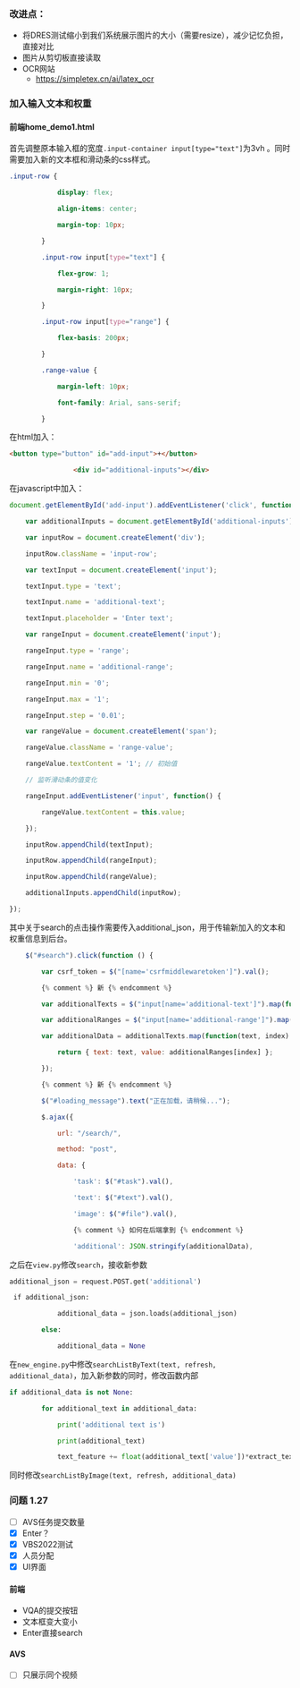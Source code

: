 
### 改进点：
+ 将DRES测试缩小到我们系统展示图片的大小（需要resize），减少记忆负担，直接对比
+ 图片从剪切板直接读取
+ OCR网站
	+ https://simpletex.cn/ai/latex_ocr


### 加入输入文本和权重

#### 前端home_demo1.html
首先调整原本输入框的宽度`.input-container input[type="text"]`为3vh 。同时需要加入新的文本框和滑动条的css样式。
```css 
.input-row {

            display: flex;

            align-items: center;

            margin-top: 10px;

        }

        .input-row input[type="text"] {

            flex-grow: 1;

            margin-right: 10px;

        }

        .input-row input[type="range"] {

            flex-basis: 200px;

        }

        .range-value {

            margin-left: 10px;

            font-family: Arial, sans-serif;

        }
```

在html加入：
```html
<button type="button" id="add-input">+</button>

                <div id="additional-inputs"></div>
```

在javascript中加入：
```JavaScript
document.getElementById('add-input').addEventListener('click', function() {

    var additionalInputs = document.getElementById('additional-inputs');

    var inputRow = document.createElement('div');

    inputRow.className = 'input-row';

    var textInput = document.createElement('input');

    textInput.type = 'text';

    textInput.name = 'additional-text';

    textInput.placeholder = 'Enter text';

    var rangeInput = document.createElement('input');

    rangeInput.type = 'range';

    rangeInput.name = 'additional-range';

    rangeInput.min = '0';

    rangeInput.max = '1';

    rangeInput.step = '0.01';

    var rangeValue = document.createElement('span');

    rangeValue.className = 'range-value';

    rangeValue.textContent = '1'; // 初始值

    // 监听滑动条的值变化

    rangeInput.addEventListener('input', function() {

        rangeValue.textContent = this.value;

    });

    inputRow.appendChild(textInput);

    inputRow.appendChild(rangeInput);

    inputRow.appendChild(rangeValue);

    additionalInputs.appendChild(inputRow);

});
```

其中关于search的点击操作需要传入additional_json，用于传输新加入的文本和权重信息到后台。
```JavaScript
    $("#search").click(function () {

        var csrf_token = $("[name='csrfmiddlewaretoken']").val();

        {% comment %} 新 {% endcomment %}

        var additionalTexts = $("input[name='additional-text']").map(function(){ return $(this).val(); }).get();

        var additionalRanges = $("input[name='additional-range']").map(function(){ return $(this).val(); }).get();

        var additionalData = additionalTexts.map(function(text, index) {

            return { text: text, value: additionalRanges[index] };

        });

        {% comment %} 新 {% endcomment %}

        $("#loading_message").text("正在加载，请稍候...");

        $.ajax({

            url: "/search/",

            method: "post",

            data: {

                'task': $("#task").val(),

                'text': $("#text").val(),

                'image': $("#file").val(),

                {% comment %} 如何在后端拿到 {% endcomment %}

                'additional': JSON.stringify(additionalData),
```

之后在`view.py`修改`search`，接收新参数
```python
additional_json = request.POST.get('additional')

 if additional_json:

            additional_data = json.loads(additional_json)

        else:

            additional_data = None
```

在`new_engine.py`中修改`searchListByText(text, refresh, additional_data)`，加入新参数的同时，修改函数内部
```python
if additional_data is not None:

        for additional_text in additional_data:

            print('additional text is')

            print(additional_text)

            text_feature += float(additional_text['value'])*extract_text_features(additional_text['text'])
```

同时修改`searchListByImage(text, refresh, additional_data)`

### 问题 1.27
- [ ]  AVS任务提交数量
- [x]  Enter？
- [x]  VBS2022测试  
- [x]  人员分配
- [x]  UI界面

#### 前端

+ VQA的提交按钮
+ 文本框变大变小
+ Enter直接search

#### AVS 

- [ ]  只展示同个视频